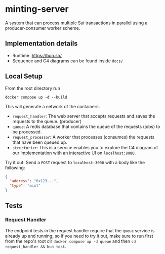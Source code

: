 # minting-server

A system that can process multiple Sui transactions in parallel using
a producer-consumer worker scheme.

## Implementation details

- Runtime: https://bun.sh/
- Sequence and C4 diagrams can be found inside `docs/`

## Local Setup

From the root directory run

`docker compose up -d --build`

This will generate a network of the containers:
- `request_handler`: The web server that accepts requests and saves the requests to the queue. (producer)
- `queue`: A redis database that contains the queue of the requests (jobs) to be processed.
- `request_processor`: A worker that processes (consumes) the requests that have been queued up.
- `structurizr`: This is a service enables you to explore the C4 diagram of our implementation with an interactive UI on `localhost:8080`.

Try it out: Send a `POST` request to `localhost:3000` with a body like the following:

```json
{
  "address": "0x123...",
  "type": "mint"
}
```

## Tests

### Request Handler

The endpoint tests in the request handler require that the `queue` service is already up and running,
so if you need to try it out, make sure to run first from the repo's root dir `docker compose up -d queue`
and then `cd request_handler && bun test`.
